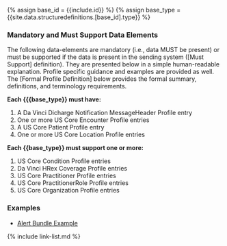 
{% assign base_id = {{include.id}} %}
{% assign base_type = {{site.data.structuredefinitions.[base_id].type}} %}

### Mandatory and Must Support Data Elements

The following data-elements are mandatory (i.e., data MUST be present) or must be supported if the data is present in the sending system ([Must Support] definition). They are presented below in a simple human-readable explanation.  Profile specific guidance and examples are provided as well.  The [Formal Profile Definition] below provides the  formal summary, definitions, and  terminology requirements.

**Each {{{base_type}} must have:**

1. A Da Vinci Dicharge Notification MessageHeader Profile entry
1. One or more US Core Encounter Profile entries
1. A US Core Patient Profile entry
1. One or more US Core Location Profile entries

**Each {{base_type}} must support one or more:**

1. US Core Condition Profile entries
1. Da Vinci HRex Coverage Profile entries
1. US Core Practitioner Profile entries
1. US Core PractitionerRole Profile entries
1. US Core Organization Profile entries

### Examples

- [Alert Bundle Example](Bundle-communication-alert-admit-01.html)

{% include link-list.md %}
